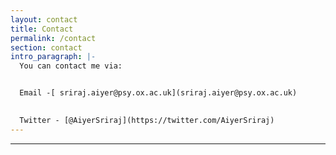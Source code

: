 ```yaml
---
layout: contact
title: Contact
permalink: /contact
section: contact
intro_paragraph: |-
  You can contact me via:   


  Email -[ sriraj.aiyer@psy.ox.ac.uk](sriraj.aiyer@psy.ox.ac.uk)  

   
  Twitter - [@AiyerSriraj](https://twitter.com/AiyerSriraj)
---
```

- - -
